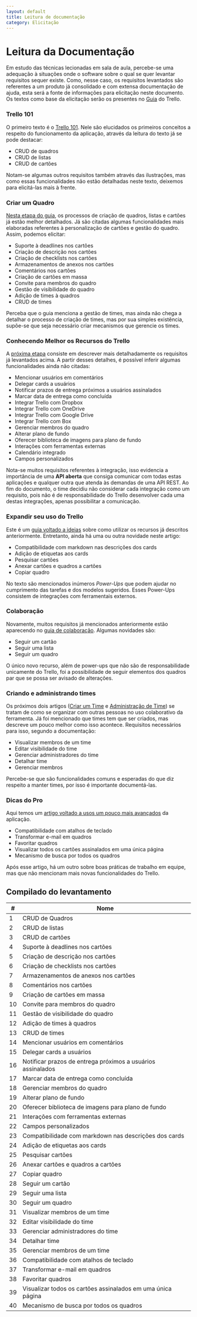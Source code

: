 ```yaml
---
layout: default
title: Leitura de documentação
category: Elicitação
---
```


# Leitura da Documentação

Em estudo das técnicas lecionadas em sala de aula, percebe-se uma adequação à situações onde o software sobre o qual se quer levantar requisitos sequer existe. Como, nesse caso, os requisitos levantados são referentes a um produto já consolidado e com extensa documentação de ajuda, esta será a fonte de informações para elicitação neste documento. Os textos como base da elicitação serão os presentes no [Guia](https://trello.com/guide?utm_source=trello&utm_medium=inapp&utm_content=header-tips&utm_campaign=guide) do Trello.

### Trello 101

O primeiro texto é o [Trello 101](https://trello.com/guide/trello-101). Nele são elucidados os primeiros conceitos a respeito do funcionamento da aplicação, através da leitura do texto já se pode destacar:

- CRUD de quadros
- CRUD de listas
- CRUD de cartões

Notam-se algumas outros requisitos também através das ilustrações, mas como essas funcionalidades não estão detalhadas neste texto, deixemos para elicitá-las mais à frente.

### Criar um Quadro

[Nesta etapa do guia](https://trello.com/guide/create-a-board), os processos de criação de quadros, listas e cartões já estão melhor detalhados. Já são citadas algumas funcionalidades mais elaboradas referentes à personalização de cartões e gestão do quadro. Assim, podemos elicitar:

- Suporte à deadlines nos cartões
- Criação de descrição nos cartões
- Criação de checklists nos cartões
- Armazenamentos de anexos nos cartões
- Comentários nos cartões
- Criação de cartões em massa
- Convite para membros do quadro
- Gestão de visibilidade do quadro
- Adição de times à quadros
- CRUD de times

Perceba que o guia menciona a gestão de times, mas ainda não chega a detalhar o processo de criação de times, mas por sua simples existência, supõe-se que seja necessário criar mecanismos que gerencie os times.

### Conhecendo Melhor os Recursos do Trello

A [próxima etapa](https://trello.com/guide/feature-deep-dive) consiste em descrever mais detalhadamente os requisitos já levantados acima. A partir desses detalhes, é possível inferir algumas funcionalidades ainda não citadas:

- Mencionar usuários em comentários
- Delegar cards a usuários
- Notificar prazos de entrega próximos a usuários assinalados
- Marcar data de entrega como concluída
- Integrar Trello com Dropbox
- Integrar Trello com OneDrive
- Integrar Trello com Google Drive
- Integrar Trello com Box
- Gerenciar membros do quadro
- Alterar plano de fundo
- Oferecer biblioteca de imagens para plano de fundo
- Interações com ferramentas externas
- Calendário integrado
- Campos personalizados

Nota-se muitos requisitos referentes à integração, isso evidencia a importância de uma **API aberta** que consiga comunicar com todas estas aplicações e qualquer outra que atenda às demandas de uma API REST. Ao fim do documento, o time decidiu não considerar cada integração como um requisito, pois não é de responsabilidade do Trello desenvolver cada uma destas integrações, apenas possibilitar a comunicação.

### Expandir seu uso do Trello

Este é um [guia voltado a ideias](https://trello.com/guide/expand-your-use-of-trello) sobre como utilizar os recursos já descritos anteriormente. Entretanto, ainda há uma ou outra novidade neste artigo:

- Compatibilidade com markdown nas descrições dos cards
- Adição de etiquetas aos cards
- Pesquisar cartões
- Anexar cartões e quadros a cartões
- Copiar quadro

No texto são mencionados inúmeros *Power-Ups* que podem ajudar no cumprimento das tarefas e dos modelos sugeridos. Esses Power-Ups consistem de integrações com ferramentais externos.

### Colaboração

Novamente, muitos requisitos já mencionados anteriormente estão aparecendo no [guia de colaboração](https://trello.com/guide/collaboration). Algumas novidades são:

- Seguir um cartão
- Seguir uma lista
- Seguir um quadro

O único novo recurso, além de power-ups que não são de responsabilidade unicamente do Trello, foi a possibilidade de seguir elementos dos quadros par que se possa ser avisado de alterações.

### Criando e administrando times

Os próximos dois artigos ([Criar um Time](https://trello.com/guide/create-a-team) e [Administração de Time](https://trello.com/guide/team-administration)) se tratam de como se organizar com outras pessoas no uso colaborativo da ferramenta. Já foi mencionado que times tem que ser criados, mas descreve um pouco melhor como isso acontece. Requisitos necessários para isso, segundo a documentação:

- Visualizar membros de um time
- Editar visibilidade do time
- Gerenciar administradores do time
- Detalhar time
- Gerenciar membros

Percebe-se que são funcionalidades comuns e esperadas do que diz respeito a manter times, por isso é importante documentá-las.

### Dicas do Pro

Aqui temos um [artigo voltado a usos um pouco mais avançados](https://trello.com/guide/pro-tips) da aplicação.

- Compatibilidade com atalhos de teclado
- Transformar e-mail em quadros
- Favoritar quadros
- Visualizar todos os cartões assinalados em uma única página
- Mecanismo de busca por todos os quadros

Após esse artigo, há um outro sobre boas práticas de trabalho em equipe, mas que não mencionam mais novas funcionalidades do Trello.

## Compilado do levantamento

|  **#** | **Nome** |
|  ------ | ------ |
|  1 | CRUD de Quadros |
|  2 | CRUD de listas |
|  3 | CRUD de cartões |
|  4 | Suporte à deadlines nos cartões |
|  5 | Criação de descrição nos cartões |
|  6 | Criação de checklists nos cartões |
|  7 | Armazenamentos de anexos nos cartões |
|  8 | Comentários nos cartões |
|  9 | Criação de cartões em massa |
|  10 | Convite para membros do quadro |
|  11 | Gestão de visibilidade do quadro |
|  12 | Adição de times à quadros |
|  13 | CRUD de times |
|  14 | Mencionar usuários em comentários |
|  15 | Delegar cards a usuários |
|  16 | Notificar prazos de entrega próximos a usuários assinalados |
|  17 | Marcar data de entrega como concluída |
|  18 | Gerenciar membros do quadro |
|  19 | Alterar plano de fundo |
|  20 | Oferecer biblioteca de imagens para plano de fundo |
|  21 | Interações com ferramentas externas |
|  22 | Campos personalizados |
|  23 | Compatibilidade com markdown nas descrições dos cards |
|  24 | Adição de etiquetas aos cards |
|  25 | Pesquisar cartões |
|  26 | Anexar cartões e quadros a cartões |
|  27 | Copiar quadro |
|  28 | Seguir um cartão |
|  29 | Seguir uma lista |
|  30 | Seguir um quadro |
|  31 | Visualizar membros de um time |
|  32 | Editar visibilidade do time |
|  33 | Gerenciar administradores do time |
|  34 | Detalhar time |
|  35 | Gerenciar membros de um time |
|  36 | Compatibilidade com atalhos de teclado |
|  37 | Transformar e-mail em quadros |
|  38 | Favoritar quadros |
|  39 | Visualizar todos os cartões assinalados em uma única página |
|  40 | Mecanismo de busca por todos os quadros |